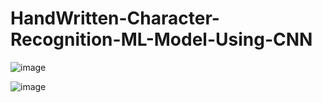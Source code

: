 # HandWritten-Character-Recognition-ML-Model-Using-CNN


![image](https://github.com/user-attachments/assets/26cf1057-e256-4659-8b6f-52e612349ec2)

![image](https://github.com/user-attachments/assets/494b2c7d-961e-4bb3-96cb-383fe2229e6a)




